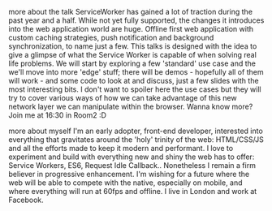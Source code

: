 more about the talk
ServiceWorker has gained a lot of traction during the past year and a half. While not yet fully supported, the changes it introduces into the web application world are huge. Offline first web application with custom caching strategies, push notification and background synchronization, to name just a few. This talks is designed with the idea to give a glimpse of what the Service Worker is capable of when solving real life problems.
We will start by exploring a few 'standard' use case and the we'll move into more 'edge' stuff; there will be demos - hopefully all of them will work - and some code to look at and discuss, just a few slides with the most interesting bits.
I don't want to spoiler here the use cases but they will try to cover various ways of how we can take advantage of this new network layer we can manipulate within the browser. Wanna know more? Join me at 16:30 in Room2 :D

more about myself
I'm an early adopter, front-end developer, interested into everything that gravitates around the 'holy' trinity of the web: HTML/CSS/JS and all the efforts made to keep it modern and performant.
I love to experiment and build with everything new and shiny the web has to offer: Service Workers, ES6, Request Idle Callback.. Nonetheless I remain a firm believer in progressive enhancement.
I'm wishing for a future where the web will be able to compete with the native, especially on mobile, and where everything will run at 60fps and offline.
I live in London and work at Facebook.
